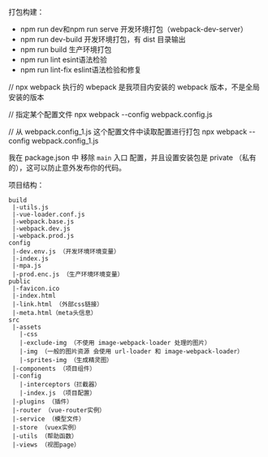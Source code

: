 
打包构建：
- npm run dev和npm run serve 开发环境打包（webpack-dev-server）
- npm run dev-build 开发环境打包，有 dist 目录输出
- npm run build 生产环境打包
- npm run lint esint语法检验
- npm run lint-fix eslint语法检验和修复

// npx webpack 执行的 wbepack 是我项目内安装的 webpack 版本，不是全局安装的版本

// 指定某个配置文件
npx webpack --config webpack.config.js

// 从 webpack.config_1.js 这个配置文件中读取配置进行打包
npx webpack --config webpack.config_1.js

我在 package.json 中 移除 `main` 入口 配置，并且设置安装包是 private （私有的），这可以防止意外发布你的代码。

项目结构：

```
build
 |-utils.js
 |-vue-loader.conf.js
 |-webpack.base.js
 |-webpack.dev.js
 |-webpack.prod.js
config
 |-dev.env.js （开发环境环境变量）
 |-index.js
 |-mpa.js
 |-prod.enc.js （生产环境环境变量）
public
 |-favicon.ico
 |-index.html
 |-link.html （外部css链接）
 |-meta.html（meta头信息）
src
 |-assets
   |-css
   |-exclude-img （不使用 image-webpack-loader 处理的图片）
   |-img （一般的图片资源 会使用 url-loader 和 image-webpack-loader）
   |-sprites-img （生成精灵图）
 |-components （项目组件）
 |-config
   |-interceptors（拦截器）
   |-index.js （项目配置）
 |-plugins （插件）
 |-router （vue-router实例）
 |-service （模型文件）
 |-store （vuex实例）
 |-utils （帮助函数）
 |-views （视图page）
```
